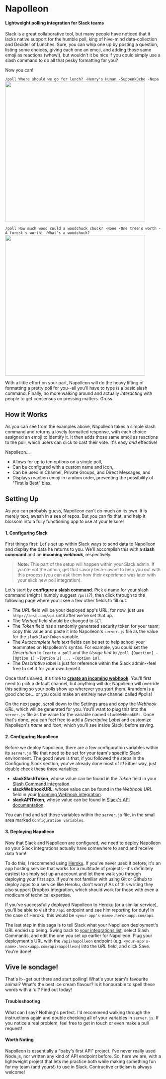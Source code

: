 # Napolleon
#### Lightweight polling integration for Slack teams

Slack is a great collaborative tool, but many people have noticed that it lacks native support for the humble poll, king of hive-mind data-collection and Decider of Lunches. Sure, you can whip one up by posting a question, listing some choices, giving each one an emoji, and adding those same emoji as reactions (whew!), but wouldn't it be nice if you could simply use a slash command to do all that pesky formatting for you?

Now you can!

`/poll Where should we go for lunch? -Henry's Hunan -Suppenküche -Nopa`
<img src="http://nickbrombal.com/projects/napolleon/Example 1.png" width="450px" />

`/poll How much wood could a woodchuck chuck? -None -One tree's worth -A forest's worth! -What's a woodchuck?`
<img src="http://nickbrombal.com/projects/napolleon/Example 2.png" width="450px" />

With a little effort on your part, Napolleon will do the heavy lifting of formatting a pretty poll for you--all you'll have to type is a basic slash command. Finally, no more walking around and actually *interacting* with people to get consensus on pressing matters. Gross.

## How it Works
As you can see from the examples above, Napolleon takes a simple slash command and returns a lovely formatted response, with each choice assigned an emoji to identify it. It then adds those same emoji as reactions to the poll, which users can click to cast their vote. It's easy *and* effective!

Napolleon...
* Allows for up to ten options on a single poll,
* Can be configured with a custom name and icon,
* Can be used in Channel, Private Groups, and Direct Messages, and
* Displays reaction emoji in random order, preventing the possibility of "First is Best" bias.

## Setting Up
As you can probably guess, Napolleon can't do much on its own. It is merely text, awash in a sea of repos. But you can fix that, and help it blossom into a fully functioning app to use at your leisure!

#### 1. Configuring Slack
First things first: Let's set up within Slack ways to send data to Napolleon and display the data he returns to you. We'll accomplish this with a **slash command** and an **incoming webhook**, respectively.

> **Note:** This part of the setup will happen within your Slack admin. If you're not the admin, get that savory tech-savant to help you out with this process (you can ask them how their experience was later with your slick new poll integration). 

Let's start by [**configure a slash command**](https://slack.com/services/new/slash-commands). Pick a name for your slash command (might I humbly suggest `/poll`?), then click through to the following page where you'll see a few other fields to fill out.
* The *URL* field will be your deployed app's URL; for now, just use `http://test.com/api` until after we've set that up.
* The *Method* field should be changed to `GET`.
* The *Token* field has a randomly generated security token for your team; copy this value and paste it into Napolleon's `server.js` file as the value for the `slackSlashToken` variable.
* The *Autocomplete help text* fields can be set to help school your teammates on Napolleon's syntax. For example, you could set the *Description* to `Create a poll` and the *Usage hint* to `/poll [Question] -[Option 1] -[Option 2] ... -[Option 10]`.
* The *Descriptive label* is just for reference within the Slack admin--feel free to set it for your own benefit.

Once that's saved, it's time to [**create an incoming webhook**](https://slack.com/services/new/incoming-webhook). You'll first need to pick a default channel, but anything will do; Napolleon will override this setting so your polls show up wherever you start them. #random is a good choice... or you could make an entirely new channel called #polls!

On the next page, scroll down to the Settings area and copy the *Webhook URL*, which will be generated for you. You'll want to plug this into the `server.js` file as the value for the variable named `slackWebhookURL`. Once that's done, you can feel free to add a *Descriptive Label* and customize Napolleon's *name* and *icon*, which you'll see inside Slack, before saving.

#### 2. Configuring Napolleon
Before we deploy Napolleon, there are a few configuration variables within its `server.js` file that need to be set for your team's specific Slack environment. The good news is that, if you followed the steps in the Configuring Slack section, you've already done most of it! Either way, just double check these three variables:
* **slackSlashToken**, whose value can be found in the *Token* field in your [Slash Command integration](https://slack.com/services).
* **slackWebhookURL**, whose value can be found in the *Webhook URL* field in your [Incoming Webhook integration](https://slack.com/services).
* **slackAPIToken**, whose value can be found in [Slack's API documentation](https://api.slack.com/web).

You can find and set those variables within the `server.js` file, in the small area marked `Configuration variables`.

#### 3. Deploying Napolleon
Now that Slack and Napolleon are configured, we need to deploy Napolleon so your Slack integrations actually have somewhere to send and receive data from!

To do this, I recommend using [Heroku](https://www.heroku.com/). If you've never used it before, it's an app hosting service that works for a multitude of projects--it's definitely easiest to simply set up an account and let them walk you through deploying your first app. If you're not familiar with using Git or Github to deploy apps to a service like Heroku, don't worry! As of this writing they also support Dropbox integration, which should work for those with even a modicum of technical expertise.

If you've successfully deployed Napolleon to Heroku (or a similar service), you'll be able to visit the `/api` endpoint and see him reporting for duty! In the case of Heroku, this would be `<your-app's-name>.herokuapp.com/api`.

The last step in this saga is to tell Slack what your Napolleon deployment's URL ended up being. Swing back to [your integrations list](https://slack.com/services), select Slash Commands, and edit the one you set up earlier for Napolleon. Plug your deployment's URL with the `/api/napolleon` endpoint (e.g. `<your-app's-name>.herokuapp.com/api/napolleon`) into the *URL* field, and click Save. You're done!

## Vive le sondage!
That's it--get out there and start polling! What's your team's favourite animal? What's the best ice cream flavour? Is it honourable to spell these words with a 'u'? Find out today!

#### Troubleshooting
What can I say? Nothing's perfect. I'd recommend walking through the instructions again and double checking all of your variables in `server.js`. If you notice a real problem, feel free to get in touch or even make a pull request!

#### Worth Noting 
Napolleon is essentially a "baby's first API" project. I've never really used Node.js, nor written any kind of API endpoint before. So, here we are, with a lightweight project that lets me practice both while making something fun for my team (and yours!) to use in Slack. Contructive criticism is always welcome!
